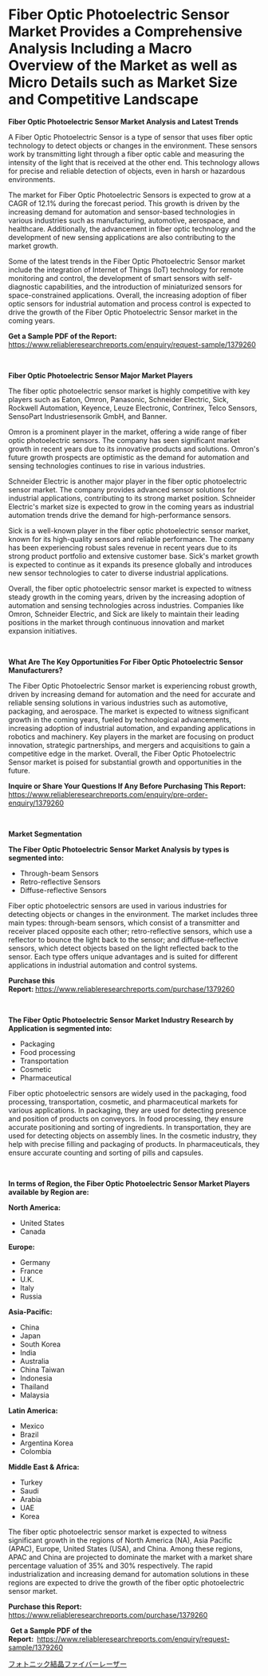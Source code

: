 <p><h1>Fiber Optic Photoelectric Sensor Market Provides a Comprehensive Analysis Including a Macro Overview of the Market as well as Micro Details such as Market Size and Competitive Landscape</h1></p><p><strong>Fiber Optic Photoelectric Sensor Market Analysis and Latest Trends</strong></p>
<p><p>A Fiber Optic Photoelectric Sensor is a type of sensor that uses fiber optic technology to detect objects or changes in the environment. These sensors work by transmitting light through a fiber optic cable and measuring the intensity of the light that is received at the other end. This technology allows for precise and reliable detection of objects, even in harsh or hazardous environments.</p><p>The market for Fiber Optic Photoelectric Sensors is expected to grow at a CAGR of 12.1% during the forecast period. This growth is driven by the increasing demand for automation and sensor-based technologies in various industries such as manufacturing, automotive, aerospace, and healthcare. Additionally, the advancement in fiber optic technology and the development of new sensing applications are also contributing to the market growth.</p><p>Some of the latest trends in the Fiber Optic Photoelectric Sensor market include the integration of Internet of Things (IoT) technology for remote monitoring and control, the development of smart sensors with self-diagnostic capabilities, and the introduction of miniaturized sensors for space-constrained applications. Overall, the increasing adoption of fiber optic sensors for industrial automation and process control is expected to drive the growth of the Fiber Optic Photoelectric Sensor market in the coming years.</p></p>
<p><strong>Get a Sample PDF of the Report:&nbsp;</strong> <a href="https://www.reliableresearchreports.com/enquiry/request-sample/1379260">https://www.reliableresearchreports.com/enquiry/request-sample/1379260</a></p>
<p>&nbsp;</p>
<p><strong>Fiber Optic Photoelectric Sensor Major Market Players</strong></p>
<p><p>The fiber optic photoelectric sensor market is highly competitive with key players such as Eaton, Omron, Panasonic, Schneider Electric, Sick, Rockwell Automation, Keyence, Leuze Electronic, Contrinex, Telco Sensors, SensoPart Industriesensorik GmbH, and Banner.</p><p>Omron is a prominent player in the market, offering a wide range of fiber optic photoelectric sensors. The company has seen significant market growth in recent years due to its innovative products and solutions. Omron's future growth prospects are optimistic as the demand for automation and sensing technologies continues to rise in various industries.</p><p>Schneider Electric is another major player in the fiber optic photoelectric sensor market. The company provides advanced sensor solutions for industrial applications, contributing to its strong market position. Schneider Electric's market size is expected to grow in the coming years as industrial automation trends drive the demand for high-performance sensors.</p><p>Sick is a well-known player in the fiber optic photoelectric sensor market, known for its high-quality sensors and reliable performance. The company has been experiencing robust sales revenue in recent years due to its strong product portfolio and extensive customer base. Sick's market growth is expected to continue as it expands its presence globally and introduces new sensor technologies to cater to diverse industrial applications.</p><p>Overall, the fiber optic photoelectric sensor market is expected to witness steady growth in the coming years, driven by the increasing adoption of automation and sensing technologies across industries. Companies like Omron, Schneider Electric, and Sick are likely to maintain their leading positions in the market through continuous innovation and market expansion initiatives.</p></p>
<p>&nbsp;</p>
<p><strong>What Are The Key Opportunities For Fiber Optic Photoelectric Sensor Manufacturers?</strong></p>
<p><p>The Fiber Optic Photoelectric Sensor market is experiencing robust growth, driven by increasing demand for automation and the need for accurate and reliable sensing solutions in various industries such as automotive, packaging, and aerospace. The market is expected to witness significant growth in the coming years, fueled by technological advancements, increasing adoption of industrial automation, and expanding applications in robotics and machinery. Key players in the market are focusing on product innovation, strategic partnerships, and mergers and acquisitions to gain a competitive edge in the market. Overall, the Fiber Optic Photoelectric Sensor market is poised for substantial growth and opportunities in the future.</p></p>
<p><strong>Inquire or Share Your Questions If Any Before Purchasing This Report:</strong> <a href="https://www.reliableresearchreports.com/enquiry/pre-order-enquiry/1379260">https://www.reliableresearchreports.com/enquiry/pre-order-enquiry/1379260</a></p>
<p>&nbsp;</p>
<p><strong>Market Segmentation</strong></p>
<p><strong>The Fiber Optic Photoelectric Sensor Market Analysis by types is segmented into:</strong></p>
<p><ul><li>Through-beam Sensors</li><li>Retro-reflective Sensors</li><li>Diffuse-reflective Sensors</li></ul></p>
<p><p>Fiber optic photoelectric sensors are used in various industries for detecting objects or changes in the environment. The market includes three main types: through-beam sensors, which consist of a transmitter and receiver placed opposite each other; retro-reflective sensors, which use a reflector to bounce the light back to the sensor; and diffuse-reflective sensors, which detect objects based on the light reflected back to the sensor. Each type offers unique advantages and is suited for different applications in industrial automation and control systems.</p></p>
<p><strong>Purchase this Report:&nbsp;</strong><a href="https://www.reliableresearchreports.com/purchase/1379260">https://www.reliableresearchreports.com/purchase/1379260</a></p>
<p>&nbsp;</p>
<p><strong>The Fiber Optic Photoelectric Sensor Market Industry Research by Application is segmented into:</strong></p>
<p><ul><li>Packaging</li><li>Food processing</li><li>Transportation</li><li>Cosmetic</li><li>Pharmaceutical</li></ul></p>
<p><p>Fiber optic photoelectric sensors are widely used in the packaging, food processing, transportation, cosmetic, and pharmaceutical markets for various applications. In packaging, they are used for detecting presence and position of products on conveyors. In food processing, they ensure accurate positioning and sorting of ingredients. In transportation, they are used for detecting objects on assembly lines. In the cosmetic industry, they help with precise filling and packaging of products. In pharmaceuticals, they ensure accurate counting and sorting of pills and capsules.</p></p>
<p>&nbsp;</p>
<p><strong>In terms of Region, the Fiber Optic Photoelectric Sensor Market Players available by Region are:</strong></p>
<p>
    <p> <strong> North America: </strong>
        <ul>
            <li>United States</li>
            <li>Canada</li>
        </ul>
        </p> 
    <p> <strong> Europe: </strong>
        <ul>
            <li>Germany</li>
            <li>France</li>
            <li>U.K.</li>
            <li>Italy</li>
            <li>Russia</li>
        </ul>
        </p> 
    <p> <strong> Asia-Pacific: </strong>
        <ul>
            <li>China</li>
            <li>Japan</li>
            <li>South Korea</li>
            <li>India</li>
            <li>Australia</li>
            <li>China Taiwan</li>
            <li>Indonesia</li>
            <li>Thailand</li>
            <li>Malaysia</li>
        </ul>
        </p> 
    <p> <strong> Latin America: </strong>
        <ul>
            <li>Mexico</li>
            <li>Brazil</li>
            <li>Argentina Korea</li>
            <li>Colombia</li>
        </ul>
        </p> 
    <p> <strong> Middle East & Africa: </strong>
        <ul>
            <li>Turkey</li>
            <li>Saudi</li>
            <li>Arabia</li>
            <li>UAE</li>
            <li>Korea</li>
        </ul>
    </p>
    </p>
<p><p>The fiber optic photoelectric sensor market is expected to witness significant growth in the regions of North America (NA), Asia Pacific (APAC), Europe, United States (USA), and China. Among these regions, APAC and China are projected to dominate the market with a market share percentage valuation of 35% and 30% respectively. The rapid industrialization and increasing demand for automation solutions in these regions are expected to drive the growth of the fiber optic photoelectric sensor market.</p></p>
<p><strong>Purchase this Report: </strong><a href="https://www.reliableresearchreports.com/purchase/1379260">https://www.reliableresearchreports.com/purchase/1379260</a></p>
<p>&nbsp;<strong>Get a Sample PDF of the Report:&nbsp;&nbsp;</strong><a href="https://www.reliableresearchreports.com/enquiry/request-sample/1379260">https://www.reliableresearchreports.com/enquiry/request-sample/1379260</a></p>
<p><strong></strong></p>
<p><p><a href="https://github.com/ksxzwxabcuynh011/Market-Research-Report-List-1/blob/main/57832749812.md">フォトニック結晶ファイバーレーザー</a></p></p>